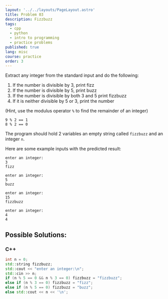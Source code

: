 ```yaml
---
layout: '../../layouts/PageLayout.astro'
title: Problem 03
description: Fizzbuzz
tags:
  - cpp
  - python
  - intro to programming
  - practice problems
published: true
lang: misc
course: practice
order: 3
---
```


Extract any integer from the standard input and do the following:
1. If the number is divisible by 3, print fizz
2. If the number is divisible by 5, print buzz
3. If the number is divisible by both 3 and 5 print fizzbuzz
4. If it is neither divisible by 5 or 3, print the number

(Hint, use the modulus operator `%` to find the remainder of an integer)
```
9 % 2 == 1
8 % 2 == 0
```

The program should hold 2 variables an empty string called `fizzbuzz` and an integer `n`.

Here are some example inputs with the predicted result:

```
enter an integer:
3
fizz
```
```
enter an integer:
5
buzz
```
```
enter an integer:
15
fizzbuzz
```
```
enter an integer:
4
4
```

## Possible Solutions:
### C++
```cpp
int n = 0;
std::string fizzbuzz;
std::cout << "enter an integer:\n";
std::cin >> n;
if (n % 5 == 0 && n % 3 == 0) fizzbuzz = "fizzbuzz";
else if (n % 3 == 0) fizzbuzz = "fizz";
else if (n % 5 == 0) fizzbuzz = "buzz";
else std::cout << n << '\n';
```